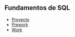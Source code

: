 ## Fundamentos de SQL

- [Proyecto](Proyecto)
- [Prework](Prework/Readme.md)
- [Work](Work/Readme.md)


